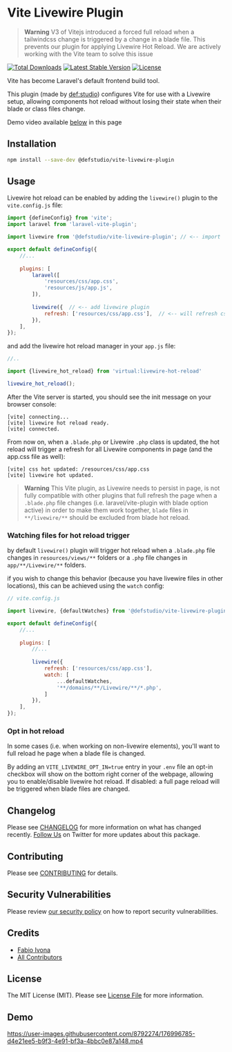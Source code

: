 # Vite Livewire Plugin

> **Warning**
> V3 of Vitejs introduced a forced full reload when a tailwindcss change is triggered by a change in a blade file. This prevents our plugin for applying Livewire Hot Reload. We are actively working with the Vite team to solve this issue


<a href="https://www.npmjs.com/package/@defstudio/vite-livewire-plugin"><img src="https://img.shields.io/npm/dt/@defstudio/vite-livewire-plugin" alt="Total Downloads"></a>
<a href="https://www.npmjs.com/package/@defstudio/vite-livewire-plugin"><img src="https://img.shields.io/npm/v/@defstudio/vite-livewire-plugin" alt="Latest Stable Version"></a>
<a href="https://www.npmjs.com/package/@defstudio/vite-livewire-plugin"><img src="https://img.shields.io/npm/l/@defstudio/vite-livewire-plugin" alt="License"></a>

Vite has become Laravel's default frontend build tool.

This plugin (made by [def:studio](https://twitter.com/FabioIvona)) configures Vite for use with a Livewire setup, allowing components hot reload without losing their state when their blade or class files change.

Demo video available [below](#demo) in this page

## Installation

```bash
npm install --save-dev @defstudio/vite-livewire-plugin
```

## Usage

Livewire hot reload can be enabled by adding the `livewire()` plugin to the `vite.config.js` file:

```js
import {defineConfig} from 'vite';
import laravel from 'laravel-vite-plugin';

import livewire from '@defstudio/vite-livewire-plugin'; // <-- import

export default defineConfig({
    //...
    
    plugins: [
        laravel([
            'resources/css/app.css',
            'resources/js/app.js',
        ]),
        
        livewire({  // <-- add livewire plugin
            refresh: ['resources/css/app.css'],  // <-- will refresh css (tailwind ) as well
        }),
    ],
});
```

and add the livewire hot reload manager in your `app.js` file:

```js
//..

import {livewire_hot_reload} from 'virtual:livewire-hot-reload'

livewire_hot_reload();
```

After the Vite server is started, you should see the init message on your browser console:

```
[vite] connecting...
[vite] livewire hot reload ready.
[vite] connected.
```

From now on, when a `.blade.php` or Livewire `.php` class is updated, the hot reload will trigger a refresh for all Livewire components in page (and the app.css file as well):

```
[vite] css hot updated: /resources/css/app.css
[vite] livewire hot updated.
```

> **Warning**
> This Vite plugin, as Livewire needs to persist in page, is not fully compatible with other plugins that full refresh the page when a `.blade.php` file changes (i.e. laravel/vite-plugin with blade option active)
> in order to make them work together, `blade` files in `**/livewire/**` should be excluded from blade hot reload.

### Watching files for hot reload trigger

by default `livewire()` plugin will trigger hot reload when a `.blade.php` file changes in `resources/views/**` folders or a  `.php` file changes in `app/**/Livewire/**` folders.

if you wish to change this behavior (because you have livewire files in other locations), this can be achieved using the `watch` config:

```js
// vite.config.js 

import livewire, {defaultWatches} from '@defstudio/vite-livewire-plugin';

export default defineConfig({
    //...
    
    plugins: [
        //...
        
        livewire({
            refresh: ['resources/css/app.css'],
            watch: [
                ...defaultWatches,
                '**/domains/**/Livewire/**/*.php',
            ]
        }),
    ],
});
```

### Opt in hot reload

In some cases (i.e. when working on non-livewire elements), you'll want to full reload he page when a blade file is changed.

By adding an `VITE_LIVEWIRE_OPT_IN=true` entry in your `.env` file an opt-in checkbox will show on the bottom right corner of the webpage, allowing you to enable/disable livewire hot reload. If disabled: a full page reload will be triggered when blade files are changed.

## Changelog

Please see [CHANGELOG](CHANGELOG.md) for more information on what has changed recently. [Follow Us](https://twitter.com/FabioIvona) on Twitter for more updates about this package.

## Contributing

Please see [CONTRIBUTING](.github/CONTRIBUTING.md) for details.

## Security Vulnerabilities

Please review [our security policy](../../security/policy) on how to report security vulnerabilities.

## Credits

- [Fabio Ivona](https://github.com/def-studio)
- [All Contributors](../../contributors)

## License

The MIT License (MIT). Please see [License File](LICENSE.md) for more information.

## Demo

https://user-images.githubusercontent.com/8792274/176996785-d4e21ee5-b9f3-4e91-bf3a-4bbc0e87a148.mp4
